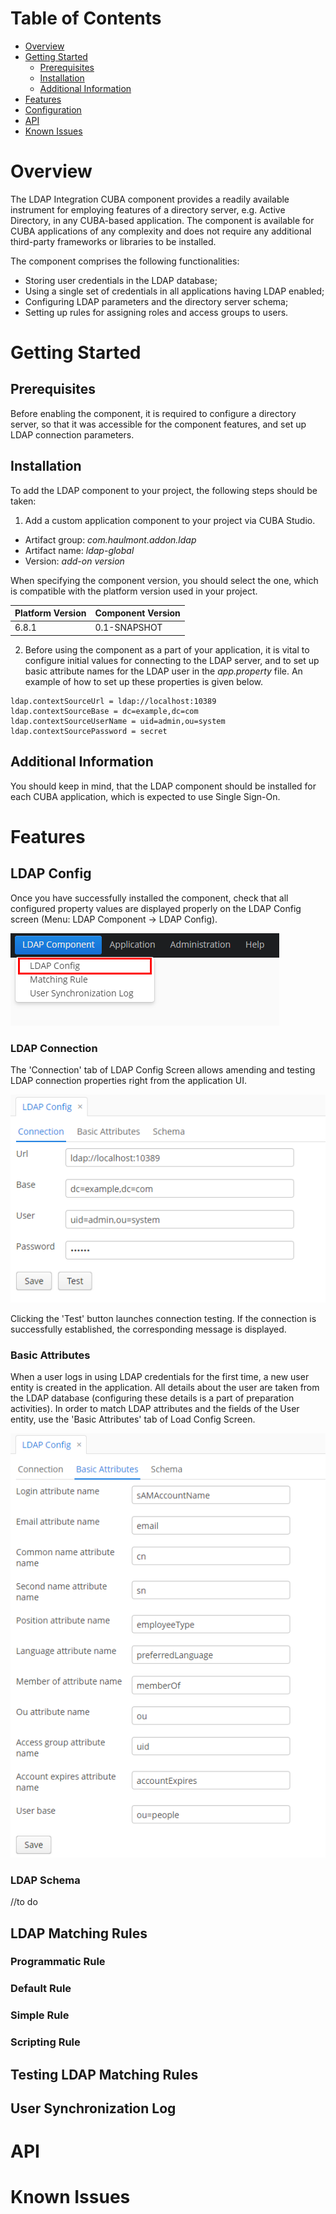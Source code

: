 # Table of Contents

- [Overview](#overview)
- [Getting Started](#getting-started)
    - [Prerequisites](#prerequisites)
    - [Installation](#installation)
    - [Additional Information](#additional-information)
- [Features](#features)
- [Configuration](#configuration)
- [API](#api)
- [Known Issues](#known-issues)

# Overview

The LDAP Integration CUBA component provides a readily available instrument for employing features of a directory
server, e.g. Active Directory, in any CUBA-based application.
The component is available for CUBA applications of any complexity and does not require any additional third-party 
frameworks or libraries to be installed.

The component comprises the following functionalities:

* Storing user credentials in the LDAP database;
* Using a single set of credentials in all applications having LDAP enabled;
* Configuring LDAP parameters and the directory server schema;
* Setting up rules for assigning roles and access groups to users.

# Getting Started

## Prerequisites

Before enabling the component, it is required to configure a directory server, so that it was accessible for the 
component features, and set up LDAP connection parameters.

## Installation

To add the LDAP component to your project, the following steps should be taken:

1. Add a custom application component to your project via CUBA Studio.

* Artifact group: *com.haulmont.addon.ldap*
* Artifact name: *ldap-global*
* Version: *add-on version*

When specifying the component version, you should select the one, which is compatible with the platform version used
in your project.

| Platform Version | Component Version |
|------------------|-------------------|
| 6.8.1            | 0.1-SNAPSHOT      |

2. Before using the component as a part of your application, it is vital to configure initial values for connecting to
the LDAP server, and to set up basic attribute names for the LDAP user in the *app.property* file.
An example of how to set up these properties is given below.

```properties
ldap.contextSourceUrl = ldap://localhost:10389
ldap.contextSourceBase = dc=example,dc=com
ldap.contextSourceUserName = uid=admin,ou=system
ldap.contextSourcePassword = secret
```

## Additional Information

You should keep in mind, that the LDAP component should be installed for each CUBA application, which is expected to use
Single Sign-On.

# Features

## LDAP Config

Once you have successfully installed the component, check that all configured property values are displayed properly 
on the LDAP Config screen (Menu: LDAP Component → LDAP Config).

![LDAP-Config-menu](img/ldap-component-menu.png)

### LDAP Connection

The 'Connection' tab of LDAP Config Screen allows amending and testing LDAP connection properties right from the
application UI.

![LDAP-Config-Connection](img/ldap-config-connection.png)

Clicking the 'Test' button launches connection testing. If the connection is successfully established, the corresponding
message is displayed.

### Basic Attributes

When a user logs in using LDAP credentials for the first time, a new user entity is created in the application.
All details about the user are taken from the LDAP database (configuring these details is a part of preparation 
activities). In order to match LDAP attributes and the fields of the User entity, use the 'Basic Attributes' tab of 
Load Config Screen.

![LDAP-Config-Basic-Attributes](img/ldap-config-basic-attributes.png)

### LDAP Schema

//to do

## LDAP Matching Rules



### Programmatic Rule

### Default Rule

### Simple Rule

### Scripting Rule

## Testing LDAP Matching Rules

## User Synchronization Log

# API

# Known Issues